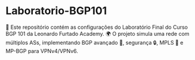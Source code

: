 # Laboratorio-BGP101
📂 Este repositório contém as configurações do Laboratório Final do Curso BGP 101 da Leonardo Furtado Academy. 🌍 O projeto simula uma rede com múltiplos ASs, implementando BGP avançado 🔄, segurança 🔒, MPLS 🚀 e MP-BGP para VPNv4/VPNv6.
